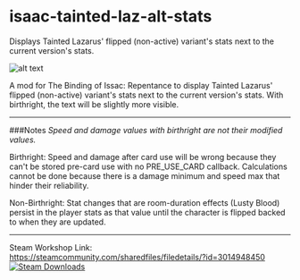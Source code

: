 # isaac-tainted-laz-alt-stats

Displays Tainted Lazarus' flipped (non-active) variant's stats next to the current version's stats.

![alt text](https://steamuserimages-a.akamaihd.net/ugc/2032864175672004476/0C865F1086F0CB1117B73F28D650A9273662FD09/)


A mod for The Binding of Issac: Repentance to display Tainted Lazarus' flipped (non-active) variant's stats next to the current version's stats. With birthright, the text will be slightly more visible.


***
###Notes
_Speed and damage values with birthright are not their modified values._

Birthright: Speed and damage after card use will be wrong because they can't be stored pre-card use with no PRE_USE_CARD callback. Calculations cannot be done because there is a damage minimum and speed max that hinder their reliability.

Non-Birthright: Stat changes that are room-duration effects (Lusty Blood) persist in the player stats as that value until the character is flipped backed to when they are updated.
***

Steam Workshop Link: https://steamcommunity.com/sharedfiles/filedetails/?id=3014948450
[![Steam Downloads](https://img.shields.io/steam/downloads/3014948450?color=blue&logo=Steam&style=flat-square)](https://steamcommunity.com/sharedfiles/filedetails/?id=3014948450)
